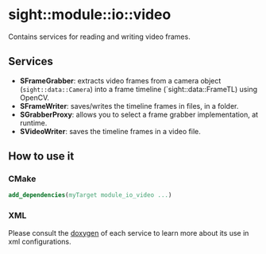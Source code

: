 # sight::module::io::video

Contains services for reading and writing video frames.

## Services

- **SFrameGrabber**: extracts video frames from a camera object (`sight::data::Camera`) into a frame timeline (`sight::data::FrameTL) using OpenCV.
- **SFrameWriter**: saves/writes the timeline frames in files, in a folder.
- **SGrabberProxy**: allows you to select a frame grabber implementation, at runtime.
- **SVideoWriter**: saves the timeline frames in a video file.

## How to use it

### CMake

```cmake
add_dependencies(myTarget module_io_video ...)
```

### XML

Please consult the [doxygen](https://sight.pages.ircad.fr/sight) of each service to learn more about its use in xml configurations.